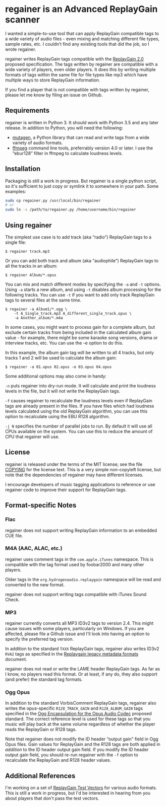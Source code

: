 # regainer is an Advanced ReplayGain scanner

I wanted a simple-to-use tool that can apply ReplayGain compatible tags to a
wide variety of audio files - even mixing and matching different file types,
sample rates, etc. I couldn’t find any existing tools that did the job, so I
wrote regainer.

regainer writes ReplayGain tags compatible with the
[ReplayGain 2.0](https://wiki.hydrogenaud.io/index.php?title=ReplayGain_2.0_specification)
proposed specification. The tags written by regainer are compatible with a
wide variety of players, even older players. It does this by writing
multiple formats of tags within the same file for file types like
mp3 which have multiple ways to store ReplayGain information.

If you find a player that is not compatible with tags written by regainer,
please let me know by filing an issue on Github.

## Requirements

regainer is written in Python 3. It should work with Python 3.5 and any later
release. In addition to Python, you will need the following:

- [mutagen](https://mutagen.readthedocs.io/), a Python library that can read
  and write tags from a wide variety of audio formats.
- [ffmpeg](https://www.ffmpeg.org/) command line tools, preferrably version
  4.0 or later. I use the “ebur128” filter in ffmpeg to calculate loudness
  levels.

## Installation

Packaging is still a work in progress. But regainer is a single python script,
so it's sufficient to just copy or symlink it to somewhere in your path. Some
examples:

```bash
sudo cp regainer.py /usr/local/bin/regainer
# or
sudo ln -s /path/to/regainer.py /home/username/bin/regainer
```

## Using regainer

The simplest use case is to add track (aka “radio”) ReplayGain tags to a single
file:

```
$ regainer track.mp3
```

Or you can add both track and album (aka “audiophile”) ReplayGain tags to all
the tracks in an album:

```
$ regainer Album/*.opus
```

You can mix and match different modes by specifying the `-a` and `-t` options.
Using `-a` starts a new album, and using `-t` disables album processing for
the following tracks. You can use `-t` if you want to add only track ReplayGain
tags to several files at the same time.

```
$ regainer -a Album1/*.ogg \
    -t A_Single_track.mp3 A_different_single_track.opus \
    -a Another_album/*.m4a
```

In some cases, you might want to process gain for a complete album, but exclude
certain tracks from being included in the calculated album gain value - for
example, there might be some karaoke song versions, drama or interview tracks,
etc. You can use the -e option to do this.

In this example, the album gain tag will be written to all 4 tracks, but only
tracks 1 and 2 will be used to calculate the album gain:

```
$ regainer -a 01.opus 02.opus -e 03.opus 04.opus
```

Some additional options may also come in handy:

`-n` puts regainer into dry-run mode. It will calculate and print the
loudness levels in the file, but it will not write the ReplayGain tags.

`-f` causes regainer to recalculate the loudness levels even if ReplayGain
tags are already present in the files. If you have files which had loudness
levels calculated using the old ReplayGain algorithm, you can use this option
to recalculate using the EBU R128 algorithm.

`-j N` specifies the number of parallel jobs to run. By default it will
use all CPUs available on the system. You can use this to reduce the amount
of CPU that regainer will use.

## License

regainer is released under the terms of the MIT license; see the file
[COPYING](COPYING) for the license text. This is a very simple non-copyleft
license, but note that the dependencies of regainer may have different licenses.

I encourage developers of music tagging applications to reference or use
regainer code to improve their support for ReplayGain tags.

## Format-specific Notes

### Flac

regainer does not support writing ReplayGain information to an embedded CUE
file.

### M4A (AAC, ALAC, etc.)

regainer uses comment tags in the `com.apple.iTunes` namespace. This
is compatible with the tag format used by foobar2000 and many other players.

Older tags in the `org.hydrogenaudio.replaygain` namespace will be read and
converted to the new format.

regainer does not support writing tags compatible with iTunes Sound Check.

### MP3

regainer currently converts all MP3 ID3v2 tags to version 2.4. This might
cause issues with some players, particularly on Windows. If you are affected,
please file a Github issue and I'll look into having an option to specify
the preferred tag version.

In addition to the standard `TXXX` ReplayGain tags, regainer also writes
ID3v2 `RVA2` tags as specified in the
[Replaygain legacy metadata formats](https://wiki.hydrogenaud.io/index.php?title=ReplayGain_legacy_metadata_formats)
document.

regainer does not read or write the LAME header ReplayGain tags. As far as I
know, no players read this format. Or at least, if any do, they also support
(and prefer) the standard tag formats.

### Ogg Opus

In addition to the standard VorbisComment ReplayGain tags, regainer also
writes the opus-specific `R128_TRACK_GAIN` and `R128_ALBUM_GAIN` tags
specified in the
[Ogg Encapsulation for the Opus Audio Codec](https://tools.ietf.org/html/rfc7845.html)
proposed standard. The correct reference level is used for these tags so that
you music will play back at the same volume regardless of whether the player
reads the ReplayGain or R128 tags.

Note that regainer does not modify the ID header “output gain” field in
Ogg Opus files. Gain values for ReplayGain and the R128 tags are both
applied in *addition* to the ID header output gain field. If you modify the
ID header output gain field, you should re-run regainer with the `-f`
option to recalculate the ReplayGain and R128 header values.

## Additional References

I'm working on a set of
[ReplayGain Test Vectors](https://github.com/kepstin/replaygain-test-vectors)
for various audio formats. This is still a work in progress, but I'd be
interested in hearing from you about players that don't pass the test vectors.
